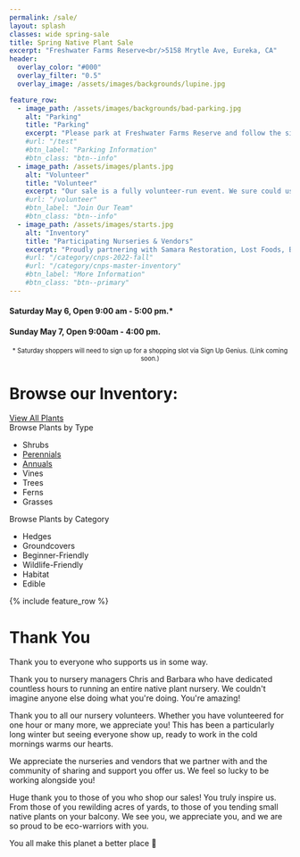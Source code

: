 ```yaml
---
permalink: /sale/
layout: splash
classes: wide spring-sale
title: Spring Native Plant Sale 
excerpt: "Freshwater Farms Reserve<br/>5158 Mrytle Ave, Eureka, CA"
header:
  overlay_color: "#000"
  overlay_filter: "0.5"
  overlay_image: /assets/images/backgrounds/lupine.jpg

feature_row:
  - image_path: /assets/images/backgrounds/bad-parking.jpg
    alt: "Parking"
    title: "Parking"
    excerpt: "Please park at Freshwater Farms Reserve and follow the signs to the nursery. Sign Up Genius is required for Saturday shopping to avoid crazy parking situations."
    #url: "/test"
    #btn_label: "Parking Information"
    #btn_class: "btn--info"
  - image_path: /assets/images/plants.jpg
    alt: "Volunteer"
    title: "Volunteer"
    excerpt: "Our sale is a fully volunteer-run event. We sure could use your help putting it on! Email us for all the details."
    #url: "/volunteer"
    #btn_label: "Join Our Team"
    #btn_class: "btn--info"
  - image_path: /assets/images/starts.jpg
    alt: "Inventory"
    title: "Participating Nurseries & Vendors"
    excerpt: "Proudly partnering with Samara Restoration, Lost Foods, Bob Vogt, Beresford Bulbs"
    #url: "/category/cnps-2022-fall"
    #url: "/category/cnps-master-inventory"
    #btn_label: "More Information"
    #btn_class: "btn--primary"
---
```

<div class="hours">
    <h4>Saturday May 6, Open 9:00 am - 5:00 pm.*</h4>
    <h4>Sunday May 7, Open 9:00am - 4:00 pm.</h4>
</div>
<p style="text-align:center; font-size: 0.8em">
* Saturday shoppers will need to sign up for a shopping slot via Sign Up Genius. (Link coming soon.)
</p>
<div class="browse-block">
    <div class="heading">
        <h1>Browse our Inventory:</h1>
        <a class="btn btn--primary" href="/sale/all/">View All Plants</a>
    </div>
    <div class="content">
        <div class="inventory_type box">
            Browse Plants by Type
            <ul>
                <li>Shrubs</li>
                <li><a href="/sale/perennials/">Perennials</a></li>
                <li><a href="/sale/annuals/">Annuals</a></li>
                <li>Vines</li>
                <li>Trees</li>
                <li>Ferns</li>
                <li>Grasses</li>
            </ul>
        </div>
        <div class="inventory_category box">
            Browse Plants by Category
            <ul>
                <li>Hedges</li>
                <li>Groundcovers</li>
                <li>Beginner-Friendly</li>
                <li>Wildlife-Friendly</li>
                <li>Habitat</li>
                <li>Edible</li>
            </ul>
        </div>
        <div class="clear"></div>
    </div>
</div>
{% include feature_row %}

<div class="thanks-block">
    <h1>Thank You</h1>
    <p>Thank you to everyone who supports us in some way.</p>
    <p>Thank you to nursery managers Chris and Barbara who have dedicated countless hours to running an entire native plant nursery. We couldn't imagine anyone else doing what you're doing. You're amazing!</p>
    <p>Thank you to all our nursery volunteers. Whether you have volunteered for one hour or many more, we appreciate you! This has been a particularly long winter but seeing everyone show up, ready to work in the cold mornings warms our hearts.
    </p>
    <p>We appreciate the nurseries and vendors that we partner with and the community of sharing and support you offer us. We feel so lucky to be working alongside you!</p>
    <p>Huge thank you to those of you who shop our sales! You truly inspire us. From those of you rewilding acres of yards, to those of you tending small native plants on your balcony. We see you, we appreciate you, and we are so proud to be eco-warriors with you.</p>
    <p>You all make this planet a better place &#129303;</p>
</div>
